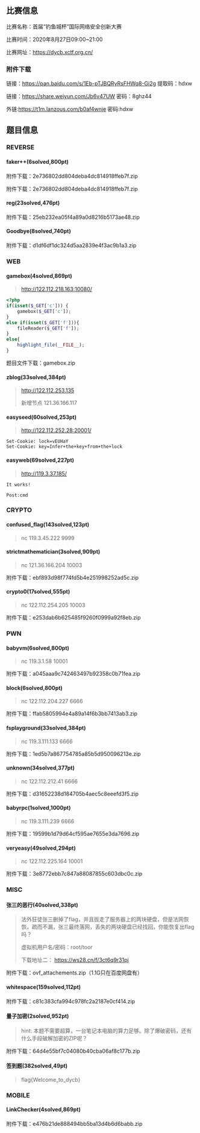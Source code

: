 ## 比赛信息

比赛名称：首届“钓鱼城杯”国际网络安全创新大赛

比赛时间：2020年8月27日09:00~21:00

比赛网址：https://dycb.xctf.org.cn/



### 附件下载

链接：https://pan.baidu.com/s/1Eb-pTJBQRyRsFHWq8-Gi2g 提取码：hdxw

链接：https://share.weiyun.com/Jb6v47UW 密码：8ghz44

外链:https://t1m.lanzous.com/b0af4wnje 密码:hdxw



## 题目信息

### REVERSE

#### faker++(6solved,800pt)

附件下载：2e736802dd804deba4dc814918ffeb7f.zip

附件下载：2e736802dd804deba4dc814918ffeb7f.zip



#### reg(23solved,476pt)

附件下载：25eb232ea05f4a89a0d8216b5173ae48.zip



#### Goodbye(8solved,740pt)

附件下载：d1df6df1dc324d5aa2839e4f3ac9b1a3.zip



### WEB

#### gamebox(4solved,869pt)

> http://122.112.218.163:10080/

```php
<?php
if(isset($_GET['c'])) {
    gamebox($_GET['c']);
}
else if(isset($_GET['f'])){
    fileReader($_GET['f']);
}
else{
    highlight_file(__FILE__);
}
```

题目文件下载：gamebox.zip



#### zblog(33solved,384pt)

> http://122.112.253.135
>
> 新增节点 121.36.166.117



#### easyseed(60solved,253pt)

> http://122.112.252.28:20001/

```
Set-Cookie: lock=vEUHaY
Set-Cookie: key=Infer+the+key+from+the+lock
```



#### easyweb(69solved,227pt)

> http://119.3.37.185/

```
It works!

Post:cmd
```



### CRYPTO

#### confused_flag(143solved,123pt)

> nc 119.3.45.222 9999



#### strictmathematician(3solved,909pt)

> nc 121.36.166.204 10003

附件下载：ebf893d98f774fd5b4e251998252ad5c.zip



#### crypto0(17solved,555pt)

> nc 122.112.254.205 10003

附件下载：e253dab6b625485f9260f0999a92f8eb.zip



### PWN

#### babyvm(6solved,800pt)

> nc 119.3.1.58 10001

附件下载：a045aaa9c742463497b92358c0b71fea.zip



#### block(6solved,800pt)

> nc 122.112.204.227 6666

附件下载：ffab5805994e4a89a14f6b3bb7413ab3.zip



#### fsplayground(33solved,384pt)

> nc 119.3.111.133 6666

附件下载：1ed5b7a867754785a85b5d950096213e.zip



#### unknown(34solved,377pt)

> nc 122.112.212.41 6666

附件下载：d31652238d184705b4aec5c8eeefd3f5.zip



#### babyrpc(1solved,1000pt)

> nc 119.3.111.239 6666

附件下载：19599b1d79d64cf595ae7655e3da7696.zip



#### veryeasy(49solved,294pt)

> nc 122.112.225.164 10001

附件下载：3e8772ebb7c847a88087855c603dbc0c.zip



### MISC

#### 张三的恶行(40solved,338pt)

> 法外狂徒张三删掉了flag，并且拔走了服务器上的两块硬盘，但是法网恢恢，疏而不漏，张三最终落网，丢失的两块硬盘已经找回，你能恢复出flag吗？
>
> 虚拟机用户名/密码：root/toor
>
> 下载地址二：
> https://ws28.cn/f/3ct6q9r31pj

附件下载：ovf_attachements.zip（1.1G只在百度网盘有）



#### whitespace(159solved,112pt)

附件下载：c81c383cfa994c978fc2a2187e0cf414.zip



#### 量子加密(2solved,952pt)

> hint: 本题不需要超算，一台笔记本电脑的算力足够。除了爆破密码，还有什么手段破解加密的ZIP呢？

附件下载：64d4e55bf7c04080b40cba06af8c177b.zip



#### 签到题(382solved,49pt)

> flag{Welcome_to_dycb}



### MOBILE

#### LinkChecker(4solved,869pt)

附件下载：e476b21de888494bb5ba13d4b6d6babb.zip